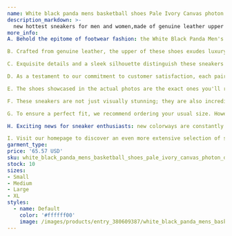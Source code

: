```yaml
---
name: White black panda mens basketball shoes Pale Ivory Canvas photon dust reverse brazil grey fog argon blue triple pink UNC valentines day low
description_markdown: >-
  new hottest sneakers for men and women,made of genuine leather upper and durable rubber outsole to ensure the comfort and durability of shoes.Perfect details and shape distinguish from other sellers. Top quality fashion sneakers come wiht , a pair of socks,bracelet,as gifts for you.The shoes are the same as the following actual photos shown.Shoes size range from US 5.5-11,EUR 36-45,UK 3-10.Fashionable appearance design sneakers fit for every day wear. These shoes come without box,if you need box,contact us.New arrival colorways of these sneakers: white gum, reverse brazil etc. More colors are on the way.Welcom to visit our homepage to get more other style of sneakers and fashion shoes..syi
more_info: 
A. Behold the epitome of footwear fashion: the White Black Panda Men's Basketball Shoes. These sneakers are not just shoes; they are a statement of style and individuality.

B. Crafted from genuine leather, the upper of these shoes exudes luxury and breathability. The durable rubber outsole ensures exceptional comfort and longevity, making them ideal for both casual wear and intense athletic activities.

C. Exquisite details and a sleek silhouette distinguish these sneakers from the rest. The meticulous stitching and flawless design reflect the dedication to quality craftsmanship.

D. As a testament to our commitment to customer satisfaction, each pair of shoes comes with a thoughtful package of accessories. You'll receive a pair of socks and a bracelet, adding an extra touch of style to your ensemble.

E. The shoes showcased in the actual photos are the exact ones you'll receive. With sizes ranging from US 5.5 to 11, EUR 36 to 45, and UK 3 to 10, we cater to a wide range of feet.

F. These sneakers are not just visually stunning; they are also incredibly comfortable. The fashionable appearance design makes them suitable for everyday wear, while the exceptional quality ensures they can withstand the rigors of daily use.

G. To ensure a perfect fit, we recommend ordering your usual size. However, if you require a box for your shoes, please contact us directly.

H. Exciting news for sneaker enthusiasts: new colorways are constantly being added to our collection. From the classic white gum to the striking reverse brazil, there's a color combination to suit every taste.

I. Visit our homepage to discover an even more extensive selection of sneakers and fashion shoes. We are confident you'll find the perfect pair to elevate your style and unleash your inner fashionista.
garment_type:
price: '65.57 USD'
sku: white_black_panda_mens_basketball_shoes_pale_ivory_canvas_photon_dust_reverse_brazil_grey_fog_argon_blue_triple_pink_unc_valentines_day_low
stock: 10
sizes:
- Small
- Medium
- Large
- XL
styles:
  - name: Default
    color: '#ffffff00'
    image: /images/products/entry_380609387/white_black_panda_mens_basketball_shoes_pale_ivory_canvas_photon_dust_reverse_brazil_grey_fog_argon_blue_triple_pink_unc_valentines_day_low_380609387.jpg
---
```

